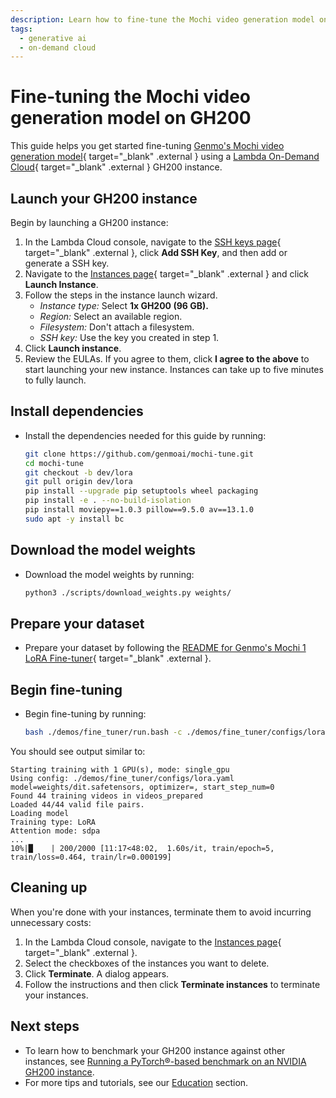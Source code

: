```yaml
---
description: Learn how to fine-tune the Mochi video generation model on GH200.
tags:
  - generative ai
  - on-demand cloud
---
```


# Fine-tuning the Mochi video generation model on GH200

This guide helps you get started fine-tuning
[Genmo's Mochi video generation model](https://www.genmo.ai/){ target="_blank" .external }
using a
[Lambda On-Demand Cloud](https://lambdalabs.com/service/gpu-cloud){ target="_blank" .external }
GH200 instance.

## Launch your GH200 instance

Begin by launching a GH200 instance:

1. In the Lambda Cloud console, navigate to the
    [SSH keys page](https://cloud.lambdalabs.com/ssh-keys){ target="_blank" .external },
    click **Add SSH Key**, and then add or generate a SSH key.
1. Navigate to the
    [Instances page](https://cloud.lambdalabs.com/instances){ target="_blank" .external }
    and click **Launch Instance**.
1. Follow the steps in the instance launch wizard.
    -  _Instance type:_ Select **1x GH200 (96 GB).**
    -  _Region:_ Select an available region.
    -  _Filesystem:_ Don't attach a filesystem.
    -  _SSH key:_ Use the key you created in step 1.
1. Click **Launch instance**.
1. Review the EULAs. If you agree to them, click **I agree to the above** to
    start launching your new instance. Instances can take up to five minutes to
    fully launch.

## Install dependencies

- Install the dependencies needed for this guide by running:

    ```bash
    git clone https://github.com/genmoai/mochi-tune.git
    cd mochi-tune
    git checkout -b dev/lora
    git pull origin dev/lora
    pip install --upgrade pip setuptools wheel packaging
    pip install -e . --no-build-isolation
    pip install moviepy==1.0.3 pillow==9.5.0 av==13.1.0
    sudo apt -y install bc
    ```

## Download the model weights

- Download the model weights by running:

    ```bash
    python3 ./scripts/download_weights.py weights/
    ```

## Prepare your dataset

- Prepare your dataset by following the
[README for Genmo's Mochi 1 LoRA Fine-tuner](https://github.com/genmoai/mochi-tune/blob/dev/lora/demos/fine_tuner/README.md){ target="_blank" .external }.

## Begin fine-tuning

- Begin fine-tuning by running:

    ```bash
    bash ./demos/fine_tuner/run.bash -c ./demos/fine_tuner/configs/lora.yaml -n 1
    ```

You should see output similar to:

```text { .no-copy }
Starting training with 1 GPU(s), mode: single_gpu
Using config: ./demos/fine_tuner/configs/lora.yaml
model=weights/dit.safetensors, optimizer=, start_step_num=0
Found 44 training videos in videos_prepared
Loaded 44/44 valid file pairs.
Loading model
Training type: LoRA
Attention mode: sdpa
...
10%|█    | 200/2000 [11:17<48:02,  1.60s/it, train/epoch=5, train/loss=0.464, train/lr=0.000199]
```

## Cleaning up

When you're done with your instances, terminate them to avoid incurring
unnecessary costs:

1. In the Lambda Cloud console, navigate to the
    [Instances page](https://cloud.lambdalabs.com/instances){ target="_blank" .external }.
1. Select the checkboxes of the instances you want to delete.
1. Click **Terminate**. A dialog appears.
1. Follow the instructions and then click **Terminate instances** to
    terminate your instances.

## Next steps

-  To learn how to benchmark your GH200 instance against other instances, see
    [Running a PyTorch®-based benchmark on an NVIDIA GH200 instance](running-benchmark-gh200.md).
-  For more tips and tutorials, see our [Education](../../education/index.md)
    section.
